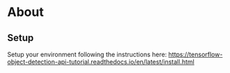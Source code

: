 # About

## Setup
Setup your environment following the instructions here:
https://tensorflow-object-detection-api-tutorial.readthedocs.io/en/latest/install.html